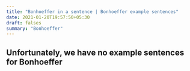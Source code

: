 ```yaml
---
title: "Bonhoeffer in a sentence | Bonhoeffer example sentences"
date: 2021-01-20T19:57:50+05:30
draft: falses
summary: "Bonhoeffer"
---
```

## Unfortunately, we have no example sentences for Bonhoeffer                 
